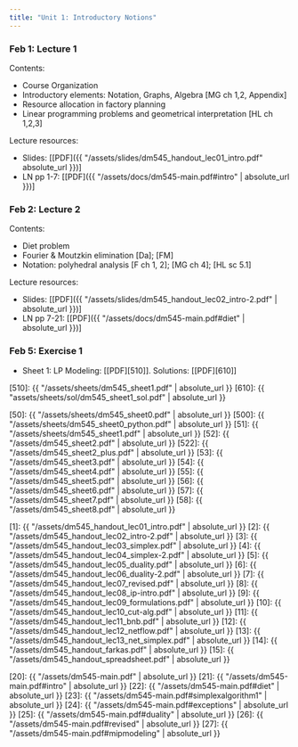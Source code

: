 ```yaml
---
title: "Unit 1: Introductory Notions"
---
```


### Feb 1: Lecture 1 

Contents: 
- Course Organization
- Introductory elements: Notation, Graphs, Algebra  [MG ch 1,2, Appendix]
- Resource allocation in factory planning  
- Linear programming problems and geometrical interpretation [HL ch 1,2,3] 

Lecture resources:
- Slides: [[PDF]({{ "/assets/slides/dm545_handout_lec01_intro.pdf"  absolute_url }})]
- LN pp 1-7: [[PDF]({{ "/assets/docs/dm545-main.pdf#intro" | absolute_url }})]

### Feb 2: Lecture 2

Contents:
- Diet problem 
- Fourier & Moutzkin elimination [Da]; [FM] 
- Notation: polyhedral analysis [F ch 1, 2]; [MG ch 4]; [HL sc 5.1] 

Lecture resources:
- Slides: [[PDF]({{ "/assets/slides/dm545_handout_lec02_intro-2.pdf" | absolute_url }})]
- LN pp 7-21: [[PDF]({{ "/assets/docs/dm545-main.pdf#diet" | absolute_url }})]

### Feb 5: Exercise 1
<!-- **Exercises**{: .label .label-purple }  -->

- Sheet 1: LP Modeling: [[PDF][510]]. Solutions: [[PDF][610]]


[510]: {{ "/assets/sheets/dm545_sheet1.pdf" | absolute_url }}
[610]: {{ "assets/sheets/sol/dm545_sheet1_sol.pdf" | absolute_url }}




[50]: {{ "/assets/sheets/dm545_sheet0.pdf" | absolute_url }}
[500]: {{ "/assets/sheets/dm545_sheet0_python.pdf" | absolute_url }}
[51]: {{ "/assets/sheets/dm545_sheet1.pdf" | absolute_url }}
[52]: {{ "/assets/dm545_sheet2.pdf" | absolute_url }}
[522]: {{ "/assets/dm545_sheet2_plus.pdf" | absolute_url }}
[53]: {{ "/assets/dm545_sheet3.pdf" | absolute_url }}
[54]: {{ "/assets/dm545_sheet4.pdf" | absolute_url }}
[55]: {{ "/assets/dm545_sheet5.pdf" | absolute_url }}
[56]: {{ "/assets/dm545_sheet6.pdf" | absolute_url }}
[57]: {{ "/assets/dm545_sheet7.pdf" | absolute_url }}
[58]: {{ "/assets/dm545_sheet8.pdf" | absolute_url }}


<!--- Slides -->
[1]: {{ "/assets/dm545_handout_lec01_intro.pdf" | absolute_url }}
[2]: {{ "/assets/dm545_handout_lec02_intro-2.pdf" | absolute_url }}
[3]: {{ "/assets/dm545_handout_lec03_simplex.pdf" | absolute_url }}
[4]: {{ "/assets/dm545_handout_lec04_simplex-2.pdf" | absolute_url }}
[5]: {{ "/assets/dm545_handout_lec05_duality.pdf" | absolute_url }}
[6]: {{ "/assets/dm545_handout_lec06_duality-2.pdf" | absolute_url }}
[7]: {{ "/assets/dm545_handout_lec07_revised.pdf" | absolute_url }}
[8]: {{ "/assets/dm545_handout_lec08_ip-intro.pdf" | absolute_url }}
[9]: {{ "/assets/dm545_handout_lec09_formulations.pdf" | absolute_url }}
[10]: {{ "/assets/dm545_handout_lec10_cut-alg.pdf" | absolute_url }}
[11]: {{ "/assets/dm545_handout_lec11_bnb.pdf" | absolute_url }}
[12]: {{ "/assets/dm545_handout_lec12_netflow.pdf" | absolute_url }}
[13]: {{ "/assets/dm545_handout_lec13_net_simplex.pdf" | absolute_url }}
[14]: {{ "/assets/dm545_handout_farkas.pdf" | absolute_url }}
[15]: {{ "/assets/dm545_handout_spreadsheet.pdf" | absolute_url }}


<!--- Lecture Notes -->
[20]: {{ "/assets/dm545-main.pdf" | absolute_url }}
[21]: {{ "/assets/dm545-main.pdf#intro" | absolute_url }}
[22]: {{ "/assets/dm545-main.pdf#diet" | absolute_url }}
[23]: {{ "/assets/dm545-main.pdf#simplexalgorithm1" | absolute_url }}
[24]: {{ "/assets/dm545-main.pdf#exceptions" | absolute_url }}
[25]: {{ "/assets/dm545-main.pdf#duality" | absolute_url }}
[26]: {{ "/assets/dm545-main.pdf#revised" | absolute_url }}
[27]: {{ "/assets/dm545-main.pdf#mipmodeling" | absolute_url }}
